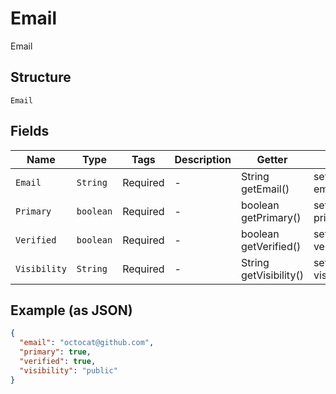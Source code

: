 
# Email

Email

## Structure

`Email`

## Fields

| Name | Type | Tags | Description | Getter | Setter |
|  --- | --- | --- | --- | --- | --- |
| `Email` | `String` | Required | - | String getEmail() | setEmail(String email) |
| `Primary` | `boolean` | Required | - | boolean getPrimary() | setPrimary(boolean primary) |
| `Verified` | `boolean` | Required | - | boolean getVerified() | setVerified(boolean verified) |
| `Visibility` | `String` | Required | - | String getVisibility() | setVisibility(String visibility) |

## Example (as JSON)

```json
{
  "email": "octocat@github.com",
  "primary": true,
  "verified": true,
  "visibility": "public"
}
```

